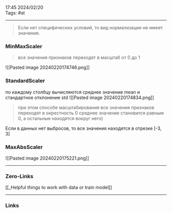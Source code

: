 17:45     2024/02/20    
Tags: #st
____
> Если нет специфических условий, то вид нормализации не имеет значения.
### **MinMaxScaler**
> все значения признаков переходят в масштаб от 0 до 1

![[Pasted image 20240220174746.png]]

### StandardScaler

по каждому столбцу вычисляются среднее значение mean и стандартное отклонение std
![[Pasted image 20240220174834.png]]
> при этом способе масштабирования все значения признаков переходят в окрестность 0
> среднее значение становится равным 0, а остальные находятся вокруг него)

Если в данных нет выбросов, то все значения находятся в отрезке [-3, 3]

### MaxAbsScaler
![[Pasted image 20240220175221.png]]


____
### Zero-Links
[[_Helpful things to work with data or train model]]
____
### Links
